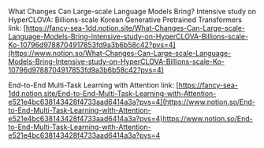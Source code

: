 What Changes Can Large-scale Language Models Bring? Intensive study on HyperCLOVA: Billions-scale Korean Generative Pretrained Transformers
link: [https://fancy-sea-1dd.notion.site/What-Changes-Can-Large-scale-Language-Models-Bring-Intensive-study-on-HyperCLOVA-Billions-scale-Ko-10796d9788704917853fd9a3b6b58c42?pvs=4](https://www.notion.so/What-Changes-Can-Large-scale-Language-Models-Bring-Intensive-study-on-HyperCLOVA-Billions-scale-Ko-10796d9788704917853fd9a3b6b58c42?pvs=4)

End-to-End Multi-Task Learning with Attention
link: [https://fancy-sea-1dd.notion.site/End-to-End-Multi-Task-Learning-with-Attention-e521e4bc638143428f4733aad6414a3a?pvs=4](https://www.notion.so/End-to-End-Multi-Task-Learning-with-Attention-e521e4bc638143428f4733aad6414a3a?pvs=4)https://www.notion.so/End-to-End-Multi-Task-Learning-with-Attention-e521e4bc638143428f4733aad6414a3a?pvs=4
